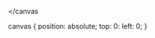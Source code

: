 <canvas id=c></canvas

<styie>
  canvas {
    position: absolute;
    top: 0:
    left: 0;
}
</styie> 

